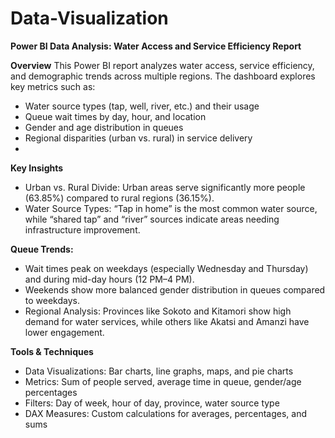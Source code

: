 # Data-Visualization
**Power BI Data Analysis: Water Access and Service Efficiency Report**

**Overview**
This Power BI report analyzes water access, service efficiency, and demographic trends across multiple regions. The dashboard explores key metrics such as:
- Water source types (tap, well, river, etc.) and their usage
- Queue wait times by day, hour, and location
- Gender and age distribution in queues
- Regional disparities (urban vs. rural) in service delivery
- 
**Key Insights**
- Urban vs. Rural Divide: Urban areas serve significantly more people (63.85%) compared to rural regions (36.15%).
- Water Source Types: “Tap in home” is the most common water source, while “shared tap” and “river” sources indicate areas needing infrastructure improvement.

**Queue Trends:**
- Wait times peak on weekdays (especially Wednesday and Thursday) and during mid-day hours (12 PM–4 PM).
- Weekends show more balanced gender distribution in queues compared to weekdays.
- Regional Analysis: Provinces like Sokoto and Kitamori show high demand for water services, while others like Akatsi and Amanzi have lower engagement.

**Tools & Techniques**
- Data Visualizations: Bar charts, line graphs, maps, and pie charts
- Metrics: Sum of people served, average time in queue, gender/age percentages
- Filters: Day of week, hour of day, province, water source type
- DAX Measures: Custom calculations for averages, percentages, and sums
